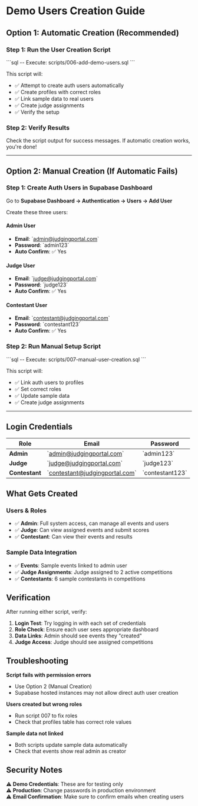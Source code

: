 # Demo Users Creation Guide

## Option 1: Automatic Creation (Recommended)

### Step 1: Run the User Creation Script
\`\`\`sql
-- Execute: scripts/006-add-demo-users.sql
\`\`\`

This script will:
- ✅ Attempt to create auth users automatically
- ✅ Create profiles with correct roles
- ✅ Link sample data to real users
- ✅ Create judge assignments
- ✅ Verify the setup

### Step 2: Verify Results
Check the script output for success messages. If automatic creation works, you're done!

---

## Option 2: Manual Creation (If Automatic Fails)

### Step 1: Create Auth Users in Supabase Dashboard

Go to **Supabase Dashboard → Authentication → Users → Add User**

Create these three users:

#### Admin User
- **Email**: \`admin@judgingportal.com\`
- **Password**: \`admin123\`
- **Auto Confirm**: ✅ Yes

#### Judge User
- **Email**: \`judge@judgingportal.com\`
- **Password**: \`judge123\`
- **Auto Confirm**: ✅ Yes

#### Contestant User
- **Email**: \`contestant@judgingportal.com\`
- **Password**: \`contestant123\`
- **Auto Confirm**: ✅ Yes

### Step 2: Run Manual Setup Script
\`\`\`sql
-- Execute: scripts/007-manual-user-creation.sql
\`\`\`

This script will:
- ✅ Link auth users to profiles
- ✅ Set correct roles
- ✅ Update sample data
- ✅ Create judge assignments

---

## Login Credentials

| Role | Email | Password |
|------|-------|----------|
| **Admin** | \`admin@judgingportal.com\` | \`admin123\` |
| **Judge** | \`judge@judgingportal.com\` | \`judge123\` |
| **Contestant** | \`contestant@judgingportal.com\` | \`contestant123\` |

## What Gets Created

### Users & Roles
- ✅ **Admin**: Full system access, can manage all events and users
- ✅ **Judge**: Can view assigned events and submit scores
- ✅ **Contestant**: Can view their events and results

### Sample Data Integration
- ✅ **Events**: Sample events linked to admin user
- ✅ **Judge Assignments**: Judge assigned to 2 active competitions
- ✅ **Contestants**: 6 sample contestants in competitions

## Verification

After running either script, verify:

1. **Login Test**: Try logging in with each set of credentials
2. **Role Check**: Ensure each user sees appropriate dashboard
3. **Data Links**: Admin should see events they "created"
4. **Judge Access**: Judge should see assigned competitions

## Troubleshooting

**Script fails with permission errors**
- Use Option 2 (Manual Creation)
- Supabase hosted instances may not allow direct auth user creation

**Users created but wrong roles**
- Run script 007 to fix roles
- Check that profiles table has correct role values

**Sample data not linked**
- Both scripts update sample data automatically
- Check that events show real admin as creator

## Security Notes

⚠️ **Demo Credentials**: These are for testing only  
⚠️ **Production**: Change passwords in production environment  
⚠️ **Email Confirmation**: Make sure to confirm emails when creating users
